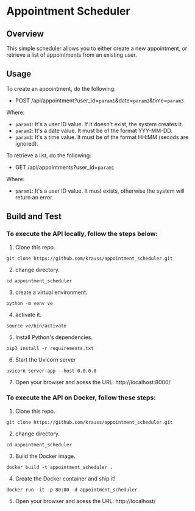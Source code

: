 # Appointment Scheduler

## Overview
This simple scheduler allows you to either create a new appointment, or retrieve a list of appointments from an existing user.

## Usage
To create an appointment, do the following:

 - POST /api/appointment?user_id=`param1`&date=`param2`&time=`param3`

Where: 
 - `param1`: It's a user ID value. If it doesn't exist, the system creates it.
 - `param2`: It's a date value. It must be of the format YYY-MM-DD.
 - `param3`: It's a time value. It must be of the format HH:MM (secods are ignored).

To retrieve a list, do the following:

 - GET /api/appointments?user_id=`param1`

Where: 
 - `param1`: It's a user ID value. It must exists, otherwise the system will return an error.


## Build and Test

### To execute the API locally, follow the steps below:

1. Clone this repo.
```
git clone https://github.com/krauss/appointment_scheduler.git
```
2. change directory.
```
cd appointment_scheduler
```
3. create a virtual environment.
```
python -m venv ve
```
4. activate it.
```
source ve/bin/activate
```
5. Install Python's dependencies.
```
pip3 install -r requirements.txt
```
6. Start the Uvicorn server
```
uvicorn server:app --host 0.0.0.0 
```
7. Open your browser and acess the URL: http://localhost:8000/

### To execute the API on Docker, follow these steps:

1. Clone this repo.
```
git clone https://github.com/krauss/appointment_scheduler.git
```
2. change directory.
```
cd appointment_scheduler
```
3. Build the Docker image.
```
docker build -t appointment_scheduler .
```
4. Create the Docker container and ship it!
```
docker run -it -p 80:80 -d appointment_scheduler
```
5. Open your browser and acess the URL: http://localhost/